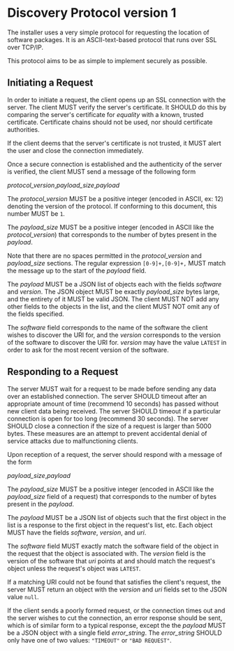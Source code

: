 # Discovery Protocol version 1

The installer uses a very simple protocol for requesting the location of
software packages. It is an ASCII-text-based protocol that runs over SSL
over TCP/IP.

This protocol aims to be as simple to implement securely as possible.

## Initiating a Request

In order to initiate a request, the client opens up an SSL connection with
the server. The client MUST verify the server's certificate. It SHOULD do
this by comparing the server's certificate for *equality* with a known,
trusted certificate. Certificate chains should not be used, nor should
certificate authorities.

If the client deems that the server's certificate is not trusted, it MUST
alert the user and close the connection immediately.

Once a secure connection is established and the authenticity of the server
is verified, the client MUST send a message of the following form

*protocol_version*,*payload_size*,*payload*

The *protocol_version* MUST be a positive integer (encoded in ASCII, ex: 12)
denoting the version of the protocol. If conforming to this document, this
number MUST be `1`.

The *payload_size* MUST be a positive integer (encoded in ASCII like the
*protocol_version*) that corresponds to the number of bytes present in the
*payload*.

Note that there are no spaces permitted in the *protocol_version* and
*payload_size* sections. The regular expression `[0-9]+,[0-9]+,` MUST match
the message up to the start of the *payload* field.

The *payload* MUST be a JSON list of objects each with the fields *software*
and *version*. The JSON object MUST be exactly *payload_size* bytes large,
and the entirety of it MUST be valid JSON. The client MUST NOT add any other
fields to the objects in the list, and the client MUST NOT omit any of the
fields specified.

The *software* field corresponds to the name of the software the client wishes
to discover the URI for, and the *version* corresponds to the version of the
software to discover the URI for. *version* may have the value `LATEST` in
order to ask for the most recent version of the software.

## Responding to a Request

The server MUST wait for a request to be made before sending any data over an
established connection. The server SHOULD timeout after an appropriate amount
of time (recommend 10 seconds) has passed without new client data being
received. The server SHOULD timeout if a particular connection is open for
too long (recommend 30 seconds). The server SHOULD close a connection if the
size of a request is larger than 5000 bytes. These measures are an attempt to
prevent accidental denial of service attacks due to malfunctioning clients.

Upon reception of a request, the server should respond with a message of the
form

*payload_size*,*payload*

The *payload_size* MUST be a positive integer (encoded in ASCII like the
*payload_size* field of a request) that corresponds to the number of bytes
present in the *payload*.

The *payload* MUST be a JSON list of objects such that the first object in the
list is a response to the first object in the request's list, etc. Each object
MUST have the fields *software*, *version*, and *uri*.

The *software* field MUST exactly match the software field of the object in
the request that the object is associated with. The *version* field is the
version of the software that *uri* points at and should match the request's
object unless the request's object was `LATEST`.

If a matching URI could not be found that satisfies the client's request, the
server MUST return an object with the *version* and *uri* fields set to the
JSON value `null`.

If the client sends a poorly formed request, or the connection times out and
the server wishes to cut the connection, an error response should be sent,
which is of similar form to a typical response, except the the *payload* MUST
be a JSON object with a single field *error_string*. The *error_string* SHOULD
only have one of two values: `"TIMEOUT"` or `"BAD REQUEST"`.
